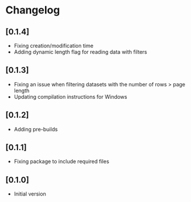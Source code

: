 # Changelog

## [0.1.4]
* Fixing creation/modification time
* Adding dynamic length flag for reading data with filters

## [0.1.3]
* Fixing an issue when filtering datasets with the number of rows > page length
* Updating compilation instructions for Windows

## [0.1.2]
* Adding pre-builds

## [0.1.1]
* Fixing package to include required files

## [0.1.0]
* Initial version